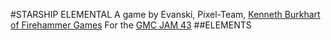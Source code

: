 #STARSHIP ELEMENTAL
A game by Evanski, Pixel-Team, [Kenneth Burkhart of Firehammer Games](https://github.com/kburkhart84)
For the [GMC JAM 43](https://forum.yoyogames.com/index.php?threads/the-frozen-gmc-jam-43.90648/)
##ELEMENTS